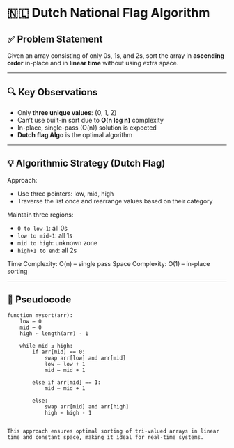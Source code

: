 # 🇳🇱 Dutch National Flag Algorithm 

## ✅ Problem Statement
Given an array consisting of only 0s, 1s, and 2s, sort the array in **ascending order** in-place and in **linear time** without using extra space.

---

## 🔍 Key Observations

- Only **three unique values**: {0, 1, 2}
- Can’t use built-in sort due to **O(n log n)** complexity
- In-place, single-pass (O(n)) solution is expected
- **Dutch flag Algo** is the optimal algorithm

---

## 💡 Algorithmic Strategy (Dutch Flag)

Approach:
- Use three pointers: low, mid, high
- Traverse the list once and rearrange values based on their category

Maintain three regions:

- `0 to low-1`: all 0s
- `low to mid-1`: all 1s
- `mid to high`: unknown zone
- `high+1 to end`: all 2s

Time Complexity: O(n)  – single pass
Space Complexity: O(1) – in-place sorting

---

## 🧾 Pseudocode

```plaintext
function mysort(arr):
    low ← 0
    mid ← 0
    high ← length(arr) - 1

    while mid ≤ high:
        if arr[mid] == 0:
            swap arr[low] and arr[mid]
            low ← low + 1
            mid ← mid + 1

        else if arr[mid] == 1:
            mid ← mid + 1

        else:
            swap arr[mid] and arr[high]
            high ← high - 1


This approach ensures optimal sorting of tri-valued arrays in linear time and constant space, making it ideal for real-time systems.